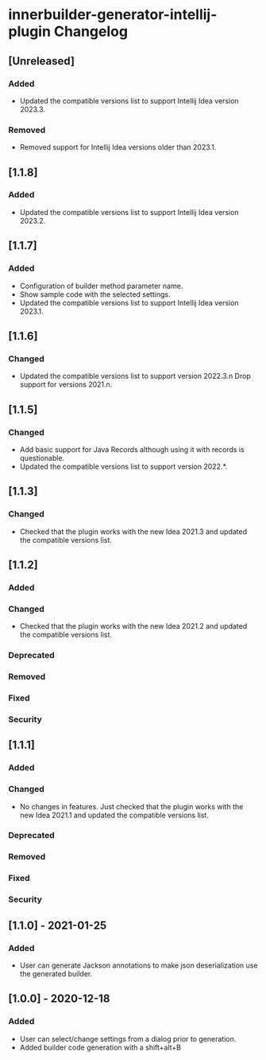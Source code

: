 <!-- Keep a Changelog guide -> https://keepachangelog.com -->

# innerbuilder-generator-intellij-plugin Changelog

## [Unreleased]
### Added
- Updated the compatible versions list to support Intellij Idea version 2023.3.

### Removed
- Removed support for Intellij Idea versions older than 2023.1.

## [1.1.8]

### Added
- Updated the compatible versions list to support Intellij Idea version 2023.2.

## [1.1.7]

### Added
- Configuration of builder method parameter name.
- Show sample code with the selected settings.
- Updated the compatible versions list to support Intellij Idea version 2023.1.

## [1.1.6]

### Changed
- Updated the compatible versions list to support version 2022.3.n Drop support for versions 2021.n.

## [1.1.5]

### Changed

- Add basic support for Java Records although using it with records is questionable.
- Updated the compatible versions list to support version 2022.*.

## [1.1.3]

### Changed

- Checked that the plugin works with the new Idea 2021.3 and updated the compatible versions list.

## [1.1.2]
### Added

### Changed

- Checked that the plugin works with the new Idea 2021.2 and updated the compatible versions list.

### Deprecated

### Removed

### Fixed

### Security
## [1.1.1]
### Added

### Changed
- No changes in features. Just checked that the plugin works with the new Idea 2021.1 and updated the compatible versions list.

### Deprecated

### Removed

### Fixed

### Security

## [1.1.0] - 2021-01-25

### Added
- User can generate Jackson annotations to make json deserialization use the generated builder.

## [1.0.0] - 2020-12-18

### Added
- User can select/change settings from a dialog prior to generation.   
- Added builder code generation with a shift+alt+B  
